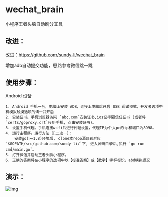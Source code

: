 # wechat_brain
小程序王者头脑自动刷分工具

## 改进：
改进：https://github.com/sundy-li/wechat_brain

增加adb自动提交功能，思路参考微信跳一跳


## 使用步骤：
Android 设备

	1. Android 手机一台，电脑上安装 ADB，连接上电脑后开启 USB 调试模式，开发者选项中有模拟触摸选项的请一并开启
	2. 安装证书。手机浏览器访问 `abc.com`安装证书,ios记得要信任证书 (或者将 `certs/goproxy.crt`传到手机, 点击安装证书)。
	3. 设置手机代理。手机连接wifi后进行代理设置，代理IP为个人pc的ip和端口为8998。
	4. 运行主程序。运行方法（二选一）：
		安装go(>=1.8)环境后, clone本repo源码到对应`$GOPATH/src/github.com/sundy-li/`下, 进入源码目录后,执行 `go run cmd/main.go`。
	5. 打开微信并启动王者头脑小程序。
	6. 正确的答案将在小程序的选项中以【标准答案】或【数字】字样标识，abd模拟提交
## 演示：
![img](https://github.com/chzeze/wetchat_brain/blob/master/show.gif) 




